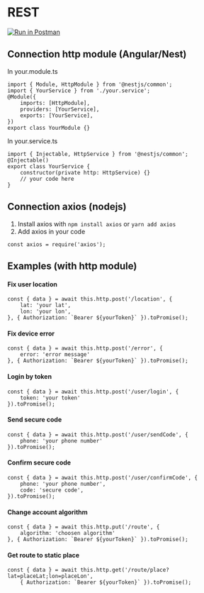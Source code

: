 # REST

[![Run in Postman](https://run.pstmn.io/button.svg)](https://app.getpostman.com/run-collection/9741c970139d8b0f7c67?action=collection%2Fimport)

## Connection http module (Angular/Nest)

In your.module.ts
```
import { Module, HttpModule } from '@nestjs/common';
import { YourService } from './your.service';
@Module({
    imports: [HttpModule],
    providers: [YourService],
    exports: [YourService],
})
export class YourModule {}
```

In your.service.ts
```
import { Injectable, HttpService } from '@nestjs/common';
@Injectable()
export class YourService {
    constructor(private http: HttpService) {}
    // your code here
}
```

## Connection axios (nodejs)

1. Install axios with `npm install axios` or `yarn add axios`
2. Add axios in your code
```
const axios = require('axios');
```

## Examples (with http module)

#### Fix user location

```
const { data } = await this.http.post('/location', {
    lat: 'your lat',
    lon: 'your lon',
}, { Authorization: `Bearer ${yourToken}` }).toPromise();
```

#### Fix device error

```
const { data } = await this.http.post('/error', {
    error: 'error message'
}, { Authorization: `Bearer ${yourToken}` }).toPromise();
```

#### Login by token

```
const { data } = await this.http.post('/user/login', {
    token: 'your token'
}).toPromise();
```

#### Send secure code

```
const { data } = await this.http.post('/user/sendCode', {
    phone: 'your phone number'
}).toPromise();
```

#### Confirm secure code

```
const { data } = await this.http.post('/user/confirmCode', {
    phone: 'your phone number',
    code: 'secure code',
}).toPromise();
```

#### Change account algorithm

```
const { data } = await this.http.put('/route', {
    algorithm: 'choosen algorithm'
}, { Authorization: `Bearer ${yourToken}` }).toPromise();
```

#### Get route to static place

```
const { data } = await this.http.get('/route/place?lat=placeLat;lon=placeLon',
    { Authorization: `Bearer ${yourToken}` }).toPromise();
```